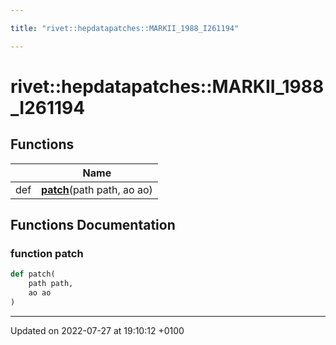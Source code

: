 ```yaml
---

title: "rivet::hepdatapatches::MARKII_1988_I261194"

---
```


# rivet::hepdatapatches::MARKII_1988_I261194



## Functions

|                | Name           |
| -------------- | -------------- |
| def | **[patch](http://example.org/namespaces/namespacerivet_1_1hepdatapatches_1_1markii__1988__i261194/#function-patch)**(path path, ao ao) |


## Functions Documentation

### function patch

```python
def patch(
    path path,
    ao ao
)
```






-------------------------------

Updated on 2022-07-27 at 19:10:12 +0100